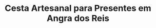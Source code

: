 ---
title: "Cesta Artesanal para Presentes em Angra dos Reis"
description: "Descubra cestas artesanais personalizadas para presentes em Angra dos Reis. Cestas feitas à mão com cuidado, perfeitas para surpreender em qualquer ocasião especial."
layout: "home.html"
permalink: "/cesta-artesanal-para-presentes-em-angra-dos-reis/"
---